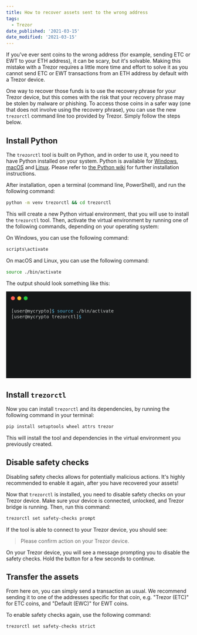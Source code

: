 ```yaml
---
title: How to recover assets sent to the wrong address
tags:
  - Trezor
date_published: '2021-03-15'
date_modified: '2021-03-15'
---
```


If you've ever sent coins to the wrong address (for example, sending ETC or EWT to your ETH address), it can be scary, but it's solvable. Making this mistake with a Trezor requires a little more time and effort to solve it as you cannot send ETC or EWT transactions from an ETH address by default with a Trezor device.

One way to recover those funds is to use the recovery phrase for your Trezor device, but this comes with the risk that your recovery phrase may be stolen by malware or phishing. To access those coins in a safer way (one that does not involve using the recovery phrase), you can use the new `trezorctl` command line too provided by Trezor. Simply follow the steps below.

## Install Python

The `trezorctl` tool is built on Python, and in order to use it, you need to have Python installed on your system. Python is available for [Windows](https://www.python.org/downloads/windows/), [macOS](https://www.python.org/downloads/mac-osx/) and [Linux](https://www.python.org/downloads/). Please refer to [the Python wiki](https://wiki.python.org/moin/BeginnersGuide/Download) for further installation instructions.

After installation, open a terminal (command line, PowerShell), and run the following command:

```bash
python -m venv trezorctl && cd trezorctl
```

This will create a new Python virtual environment, that you will use to install the `trezorctl` tool. Then, activate the virtual environment by running one of the following commands, depending on your operating system:

<Accordion>
<AccordionItem title="Windows">

On Windows, you can use the following command:

```bash
scripts\activate
```

</AccordionItem>
<AccordionItem title="macOS & Linux">

On macOS and Linux, you can use the following command:

```bash
source ./bin/activate
```

</AccordionItem>
</Accordion>

The output should look something like this:

![Python venv activation](../../../assets/how-to/hardware-wallets/trezor/how-to-recover-assets-sent-to-the-wrong-address/python-venv.png)

## Install `trezorctl`

Now you can install `trezorctl` and its dependencies, by running the following command in your terminal:

```bash
pip install setuptools wheel attrs trezor
```

This will install the tool and dependencies in the virtual environment you previously created.

## Disable safety checks

<Alert type="warning">

Disabling safety checks allows for potentially malicious actions. It's highly recommended to enable it again, after you have recovered your assets!

</Alert>

Now that `trezorctl` is installed, you need to disable safety checks on your Trezor device. Make sure your device is connected, unlocked, and Trezor bridge is running. Then, run this command:

```bash
trezorctl set safety-checks prompt
```

If the tool is able to connect to your Trezor device, you should see:

> Please confirm action on your Trezor device.

On your Trezor device, you will see a message prompting you to disable the safety checks. Hold the button for a few seconds to continue.

## Transfer the assets

From here on, you can simply send a transaction as usual. We recommend sending it to one of the addresses specific for that coin, e.g. "Trezor (ETC)" for ETC coins, and "Default (EWC)" for EWT coins.

To enable safety checks again, use the following command:

```bash
trezorctl set safety-checks strict
```
